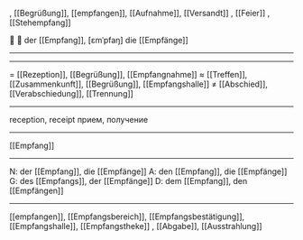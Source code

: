 , [[Begrüßung]], [[empfangen]], [[Aufnahme]], [[Versandt]]
, [[Feier]]
, [[Stehempfang]]

🔵 🥂 der [[Empfang]], [ɛmˈpfaŋ]
die [[Empfänge]]

---

---
= [[Rezeption]], [[Begrüßung]], [[Empfangnahme]]
≈ [[Treffen]], [[Zusammenkunft]], [[Begrüßung]], [[Empfangshalle]]
≠ [[Abschied]], [[Verabschiedung]], [[Trennung]]

---
reception, receipt
прием, получение

---
[[Empfang]]

---
N: der [[Empfang]], die [[Empfänge]]
A: den [[Empfang]], die [[Empfänge]]
G: des [[Empfangs]], der [[Empfänge]]
D: dem [[Empfang]], den [[Empfängen]]

---
[[empfangen]], [[Empfangsbereich]], [[Empfangsbestätigung]], [[Empfangshalle]], [[Empfangstheke]]
, [[Abgabe]], [[Ausstrahlung]]